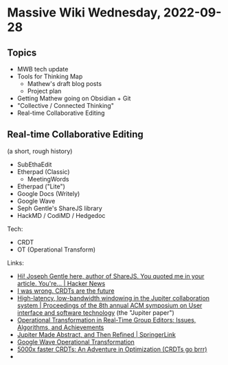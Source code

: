 # Massive Wiki Wednesday, 2022-09-28

## Topics

- MWB tech update
- Tools for Thinking Map
    - Mathew's draft blog posts
    - Project plan
- Getting Mathew going on Obsidian + Git
- "Collective / Connected Thinking"
- Real-time Collaborative Editing

## Real-time Collaborative Editing

(a short, rough history)

- SubEthaEdit
- Etherpad (Classic)
    - MeetingWords
- Etherpad ("Lite")
- Google Docs (Writely)
- Google Wave
- Seph Gentle's ShareJS library
- HackMD / CodiMD / Hedgedoc

Tech:

- CRDT
- OT (Operational Transform)

Links:

- [Hi\! Joseph Gentle here, author of ShareJS\. You quoted me in your article\. You're\.\.\. \| Hacker News](https://news.ycombinator.com/item?id=10003918)
- [I was wrong\. CRDTs are the future](https://josephg.com/blog/crdts-are-the-future/)
- [High\-latency, low\-bandwidth windowing in the Jupiter collaboration system \| Proceedings of the 8th annual ACM symposium on User interface and software technology](https://dl.acm.org/doi/10.1145/215585.215706) (the "Jupiter paper")
- [Operational Transformation in Real-Time Group Editors: Issues, Algorithms, and Achievements](https://citeseerx.ist.psu.edu/viewdoc/download?doi=10.1.1.53.933&rep=rep1&type=pdf)
- [Jupiter Made Abstract, and Then Refined \| SpringerLink](https://link.springer.com/article/10.1007/s11390-020-0516-0)
- [Google Wave Operational Transformation](https://svn.apache.org/repos/asf/incubator/wave/whitepapers/operational-transform/operational-transform.html)
- [5000x faster CRDTs: An Adventure in Optimization (CRDTs go brrr)](https://josephg.com/blog/crdts-go-brrr/)
- 